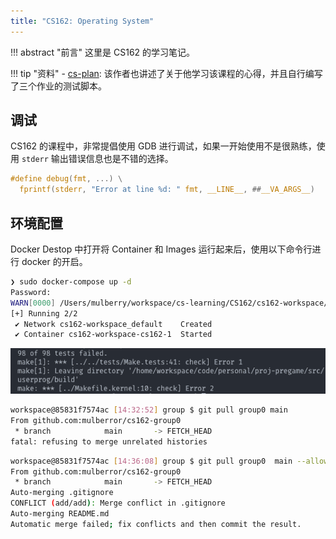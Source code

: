 ```yaml
---
title: "CS162: Operating System"
---
```


!!! abstract "前言"
    这里是 CS162 的学习笔记。


!!! tip "资料"
    - [cs-plan](https://cs-plan.com/%E5%9F%BA%E7%A1%80%E6%B7%B1%E5%85%A5/%E8%AF%BE%E7%A8%8B%E6%8E%A8%E8%8D%90/Systems/%E6%93%8D%E4%BD%9C%E7%B3%BB%E7%BB%9F/UCBCS162/): 该作者也讲述了关于他学习该课程的心得，并且自行编写了三个作业的测试脚本。

## 调试

CS162 的课程中，非常提倡使用 GDB 进行调试，如果一开始使用不是很熟练，使用 `stderr` 输出错误信息也是不错的选择。

```c
#define debug(fmt, ...) \
  fprintf(stderr, "Error at line %d: " fmt, __LINE__, ##__VA_ARGS__)
```

## 环境配置

Docker Destop 中打开将 Container 和 Images 运行起来后，使用以下命令行进行 docker 的开启。

```bash
❯ sudo docker-compose up -d
Password:
WARN[0000] /Users/mulberry/workspace/cs-learning/CS162/cs162-workspace/docker-compose.yml: the attribute `version` is obsolete, it will be ignored, please remove it to avoid potential confusion 
[+] Running 2/2
 ✔ Network cs162-workspace_default    Created                                                                                                                                                  0.0s 
 ✔ Container cs162-workspace-cs162-1  Started 
```

![alt text](image.png)

```bash
workspace@85831f7574ac [14:32:52] group $ git pull group0 main
From github.com:mulberror/cs162-group0
 * branch            main       -> FETCH_HEAD
fatal: refusing to merge unrelated histories
```

```bash
workspace@85831f7574ac [14:36:08] group $ git pull group0  main --allow-unrelated-histories
From github.com:mulberror/cs162-group0
 * branch            main       -> FETCH_HEAD
Auto-merging .gitignore
CONFLICT (add/add): Merge conflict in .gitignore
Auto-merging README.md
Automatic merge failed; fix conflicts and then commit the result.
```
